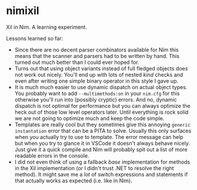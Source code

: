 # nimixil
Xil in Nim. A learning experiment.

Lessons learned so far:
* Since there are no decent parser combinators available for Nim this means that the scanner and parsers had to be written by hand. This turned out much better than I could ever hoped for.
* Turns out that using object variants instead of full fledged objects does not work out nicely. You'll end up with lots of nested *kind* checks and even after writing one simple binary operator in this style I gave up.
* It is much much easier to use dynamic dispatch on actual object types. You probably want to add `--multimethods:on` in your `nim.cfg` for this otherwise you'll run into (possibly cryptic) errors. And no, dynamic dispatch is not optimal for performance but you can always optimize the heck out of those low level operators later. Until everything is rock solid we are not going to optimize much and keep the code simple.
* Templates are really cool but they sometimes give this annoying `generic instantation` error that can be a PITA to solve. Usually this only surfaces when you actually try to use to template. The error message can help but when you try to glance it in VSCode it doesn't always behave nicely. Just give it a quick compile and Nim will probably spit out a list of more readable errors in the console.
* I did not even think of using a fallback *base* implementation for methods in the Xil implementation (or I didn't trust .NET to resolve the right method). It might save me a *lot* of switch expressions and statements if that actually works as expected (i.e. like in Nim).